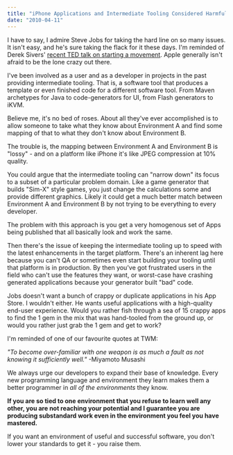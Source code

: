 ```yaml
---
title: "iPhone Applications and Intermediate Tooling Considered Harmful"
date: "2010-04-11"
---
```


I have to say, I admire Steve Jobs for taking the hard line on so many issues. It isn't easy, and he's sure taking the flack for it these days. I'm reminded of Derek Sivers' [recent TED talk on starting a movement](http://www.ted.com/talks/derek_sivers_how_to_start_a_movement.html). Apple generally isn't afraid to be the lone crazy out there.

I've been involved as a user and as a developer in projects in the past providing intermediate tooling. That is, a software tool that produces a template or even finished code for a different software tool. From Maven archetypes for Java to code-generators for UI, from Flash generators to iKVM.

Believe me, it's no bed of roses. About all they've ever accomplished is to allow someone to take what they know about Environment A and find some mapping of that to what they don't know about Environment B.

The trouble is, the mapping between Environment A and Environment B is "lossy" - and on a platform like iPhone it's like JPEG compression at 10% quality.

You could argue that the intermediate tooling can "narrow down" its focus to a subset of a particular problem domain. Like a game generator that builds "Sim-X" style games, you just change the calculations some and provide different graphics. Likely it could get a much better match between Environment A and Environment B by not trying to be everything to every developer.

The problem with this approach is you get a very homogenous set of Apps being published that all basically look and work the same.

Then there's the issue of keeping the intermediate tooling up to speed with the latest enhancements in the target platform. There's an inherent lag here because you can't QA or sometimes even start building your tooling until that platform is in production. By then you've got frustrated users in the field who can't use the features they want, or worst-case have crashing generated applications because your generator built "bad" code.

Jobs doesn't want a bunch of crappy or duplicate applications in his App Store. I wouldn't either. He wants useful applications with a high-quality end-user experience. Would you rather fish through a sea of 15 crappy apps to find the 1 gem in the mix that was hand-tooled from the ground up, or would you rather just grab the 1 gem and get to work?

I'm reminded of one of our favourite quotes at TWM:

_"To become over-familiar with one weapon is as much a fault as not knowing it sufficiently well."_ -Miyamoto Musashi

We always urge our developers to expand their base of knowledge. Every new programming language and environment they learn makes them a better programmer in _all of the environments_ they know.

**If you are so tied to one environment that you refuse to learn well any other, you are not reaching your potential and I guarantee you are producing substandard work even in the environment you feel you have mastered.**

If you want an environment of useful and successful software, you don't lower your standards to get it - you raise them.
